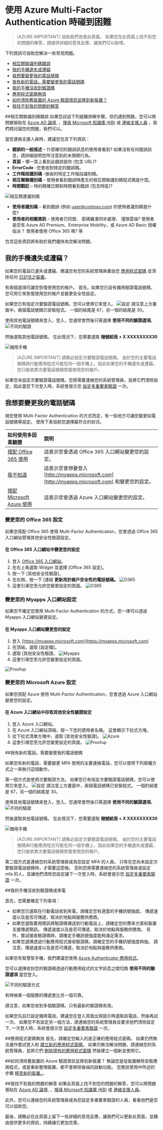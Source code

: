 <properties 
    pageTitle="使用 Azure Multi-Factor Authentication 時碰到困難 | Microsoft Azure" 
    description="本文件將提供如果使用者使用 Azure Multi-Factor Authentication 遇到問題時，該怎麼辦的資訊。" 
    services="multi-factor-authentication" 
    documentationCenter="" 
    authors="billmath" 
    manager="stevenpo" 
    editor="curtland"/>

<tags 
    ms.service="multi-factor-authentication" 
    ms.workload="identity" 
    ms.tgt_pltfrm="na" 
    ms.devlang="na" 
    ms.topic="article" 
    ms.date="12/10/2015" 
    ms.author="billmath"/>

# 使用 Azure Multi-Factor Authentication 時碰到困難
>[AZURE.IMPORTANT]
>協助我們改進此頁面。  如果您在此頁面上找不到您的問題的解答，請提供詳細的意見反應，讓我們可以新增。

下列資訊可協助您解決一些常見問題。


- [相互關聯識別碼錯誤](#correlation-id-errors)
- [我的手機遺失或遭竊](#i-have-lost-my-phone-or-it-was-stolen?)
- [我想要變更我的電話號碼](#i-want-to-change-my-phone-number)
- [我有新的電話，需要變更我的電話號碼](#i-have-a-new-phone-and-need-to-change-my-phone-number)
- [我的手機沒收到驗證碼](#i-am-not-receiving-a-code-on-my-phone)
- [應用程式密碼無效](#app-passwords-are-not-working)
- [如何清除舊裝置的 Azure 驗證資訊並移到新裝置？](#how-do-i-clean-up-azure-authenticator-from-my-old-device-and-move-to-a-new-one)
- [我找不到我的問題的解答](#i-didn't-find-an-answer-to-my-problem)

##相互關聯識別碼錯誤
如果您試過下列疑難排解步驟，但仍遇到問題，您可以將問題張貼在 [Azure AD 論壇](https://social.msdn.microsoft.com/forums/azure/home?forum=WindowsAzureAD), ，[搜尋 Microsoft 知識庫 (KB)](https://www.microsoft.com/en-us/Search/result.aspx?q=azure%20active%20directory%20connect&form=mssupport) 或 [連絡支援人員](https://support.microsoft.com/en-us) ，我們將討論您的問題，我們可以。

當您連絡支援人員時，建議您包含下列資訊：

 - **錯誤的一般描述** – 什麼確切的錯誤訊息的使用者看到?  如果沒有任何錯誤訊息，請詳細說明您所注意到的未預期行為。
 - **頁面** – 哪一頁上看到此錯誤是你 (包含 URL)?
 - **ErrorCode** -您會收到特定的錯誤碼。
 - **工作階段識別碼** -接收的特定工作階段識別碼。
 - **相互關聯識別碼** – 使用者看到錯誤時產生的相互關聯識別碼程式碼是什麼。
 - **時間戳記** – 時的精確日期和時間看到錯誤 (包含時區)?
 
![相互關連識別碼](./media/multi-factor-authentication-end-user-manage/correlation.png) 

 - **使用者識別碼** – 看到錯誤 (例如 user@contoso.com) 的使用者識別碼是什麼?
 - **使用者的相關資訊** – 使用者已同盟、 密碼雜湊同步處理、 僅限雲端?  使用者是否有 Azure AD Premium、Enterprise Mobility，或 Azure AD Basic 授權指派？  使用者使用 Office 365 嗎? 等

包含這些資訊將有助於我們儘快為您解決問題。

## 我的手機遺失或遭竊？
如果您的電話已遺失或遭竊，建議您有您的系統管理員重設您 [應用程式密碼](multi-factor-authentication-manage-users-and-devices.md#delete-users-existing-app-passwords) 並清除任何 [已記住之裝置](multi-factor-authentication-manage-users-and-devices.md#restore-mfa-on-all-suspended-devices-for-a-user)。

有兩個選項可讓您恢復使用您的帳戶。  首先，如果您已設有備用驗證電話號碼，您可用它來恢復使用您的帳戶並變更安全性設定。

如果您已有指定次要驗證電話號碼，您可以使用它來登入。 
![設定](./media/multi-factor-authentication-end-user-manage/altphone.png)
請注意上方畫面中，兩個電話號碼已安裝程式。  一個的結尾是 67，另一個的結尾是 30。
  
使用其他電話號碼來登入，登入，您通常會然後只需選擇 **使用不同的驗證選項**。
![不同的驗證](./media/multi-factor-authentication-end-user-manage/differentverification.png)

然後選取其他電話號碼。  在此情況下，您需要選取 **撥號給我 + X XXXXXXXX30**

![備用手機](./media/multi-factor-authentication-end-user-manage/altphone2.png)

>[AZURE.IMPORTANT]
>請務必設定次要驗證電話號碼。  由於您的主要電話號碼與行動應用程式可能在同一個手機上，因此如果您的手機遺失或遭竊，您只能依靠次要電話號碼恢復使用您的帳戶。

如果您未設定次要驗證電話號碼，您將需要連絡您的系統管理員，並將它們清除設定，因此當您下次登入時，系統會提示您 [設定多重要素驗證](multi-factor-authentication-manage-users-and-devices.md#require-selected-users-to-provide-contact-methods-again) 一次。

## 我想要變更我的電話號碼
視您使用 Multi-Factor Authentication 的方式而定，有一些地方可讓您變更如電話號碼等設定。   使用下表協助您選擇最符合的狀況。

如何使用多因素驗證|說明
:------------- | :------------- | 
[搭配 Office 365 使用](#changing-your-settings-with-office-365)|  這表示您會透過 Office 365 入口網站變更您的設定。
[我不知道](#changing-your-settings-with-the-myapps-portal)|這表示您會想要登入 [http://myapps.microsoft.com](http://myapps.microsoft.com) 和變更您的設定。
[搭配 Microsoft Azure 使用](#changing-your-settings-with-microsoft-azure)| 這表示您會透過 Azure 入口網站變更您的設定。


 
### 變更您的 Office 365 設定


如果您搭配 Office 365 使用 Multi-Factor Authentication，您會透過 Office 365 入口網站管理其他安全性驗證設定。

#### 在 Office 365 入口網站中變更您的設定

1. 登入 [Office 365 入口網站](https://login.microsoftonline.com/)。
2. 在右上角選取 Widget 並選擇 [Office 365 設定]。
3. 按一下 [其他安全性驗證]。
4. 在右側，按一下 [連結 **更新用於帳戶安全性的電話號碼。**
![O365](./media/multi-factor-authentication-end-user-manage/o365a.png)
5. 這會引導您至允許您變更設定的頁面。
![O365](./media/multi-factor-authentication-end-user-manage/o365b.png)


### 變更您的 Myapps 入口網站設定

如果您不確定您使用 Multi-Factor Authentication 的方式，您一律可以透過 Myapps 入口網站變更設定。

#### 在 Myapps 入口網站變更您的設定

1. 登入 [https://myapps.microsoft.com](https://myapps.microsoft.com)  
2. 在頂端，選取 [設定檔]。
3. 選取 [其他安全性驗證。
![Myapps](./media/multi-factor-authentication-end-user-manage/myapps1.png)
4. 這會引導您至允許您變更設定的頁面。

![Proofup](./media/multi-factor-authentication-end-user-manage-myapps/proofup.png)

### 變更您的 Microsoft Azure 設定

如果您搭配 Azure 使用 Multi-Factor Authentication，您會透過 Azure 入口網站變更您的設定。

#### 在 Azure 入口網站中存取其他安全性驗證設定


1. 登入 Azure 入口網站。
2. 在 Azure 入口網站頂端，按一下您的使用者名稱。 這會顯示下拉式方塊。
3. 從下拉式清單方塊中，選取 [其他安全性驗證]。
![Azure](./media/multi-factor-authentication-end-user-manage/azure1.png)
4. 這會引導您至允許您變更設定的頁面。
![Proofup](./media/multi-factor-authentication-end-user-manage-azure/proofup.png)

##我有新的電話，需要變更我的電話號碼

如果您有新的電話，需要變更 MFA 使用的主要連絡電話，您可以使用下列兩種方式之一來執行這個動作。

第一個方式是使用次要驗證方法。  如果您已有指定次要驗證電話號碼，您可以使用它來登入。 
![設定](./media/multi-factor-authentication-end-user-manage/altphone.png)
請注意上方畫面中，兩個電話號碼已安裝程式。  一個的結尾是 67，另一個的結尾是 30。
  
使用其他電話號碼來登入，登入，您通常會然後只需選擇 **使用不同的驗證選項**。
![不同的驗證](./media/multi-factor-authentication-end-user-manage/differentverification.png)

然後選取其他電話號碼。  在此情況下，您需要選取 **撥號給我 + X XXXXXXXX30**

![備用手機](./media/multi-factor-authentication-end-user-manage/altphone2.png)

>[AZURE.IMPORTANT]
>請務必設定次要驗證電話號碼。  由於您的主要電話號碼與行動應用程式可能在同一個手機上，因此如果您的手機遺失或遭竊，您只能依靠次要電話號碼恢復使用您的帳戶。

第二個方式是連絡您的系統管理員或為您設定 MFA 的人員。  只有在您尚未設定次要驗證電話號碼時，才需要這麼做。  否則您將需要連絡您的系統管理員或設定 mfa 的人，並讓他們清除您設定讓下一次登入時，系統會提示您 [設定多重要素驗證](multi-factor-authentication-manage-users-and-devices.md#require-selected-users-to-provide-contact-methods-again) 一次。

##我的手機沒收到驗證碼或來電

首先，您需要確定下列事項：



- 如果您已選取在行動電話收到來電，請確定您有適當的手機訊號強度。  傳遞速度以及是否可傳遞，取決於地點與服務供應商。
- 如果您選取要用簡訊將驗證碼傳送到行動電話上，請確定您的費率方案和裝置支援傳遞簡訊。 傳遞速度以及是否可傳遞，取決於地點與服務供應商。 另外，嘗試接收驗證碼時，請確定手機訊號強度能夠滿足需求。
- 如果您選擇透過行動應用程式接收驗證碼，請確定您的手機訊號強度夠強。  請注意，傳遞速度以及是否可傳遞，取決於地點與服務供應商。 

如果您有智慧型手機，我們建議您使用 [Azure Authenticator 應用程式](multi-factor-authentication-azure-authenticator)。

您可以選擇收到您的驗證碼透過行動應用程式的文字訊息之間切換 **使用不同的驗證選項** 當您登入。 

![不同的驗證方式](./media/multi-factor-authentication-end-user-manage/differentverification.png) 

有時候某一個服務的傳遞會比另一個可靠。

請注意，如果您收到多個驗證碼，只有最新的驗證碼有效。 

如果您先前已設定備用電話，建議您在登入頁面出現提示時選取該電話，然後再試一次。 如果您不有設定另一個方法，請連絡您的系統管理員並要求他們清除設定下, 一次登入時，系統會提示您 [設定多重要素驗證](multi-factor-authentication-manage-users-and-devices.md#require-selected-users-to-provide-contact-methods-again) 一次。

##應用程式密碼無效
首先，請確定您輸入的是正確的應用程式密碼。  如果仍然無法運作嘗試登入和 [建立新的應用程式密碼](multi-factor-authentication-end-user-app-passwords.md)。  如果仍無法解決問題，請連絡您的系統管理員，並將它們 [刪除現有的應用程式密碼](multi-factor-authentication-manage-users-and-devices.md#delete-users-existing-app-passwords) 然後建立一個新並使用它。

##如何清除舊裝置的 Azure 驗證資訊並移到新裝置？
無論您是從裝置解除安裝應用程式，或是重新整理裝置，都不會移除後端的啟動功能。 您應該使用中所述的步驟 [移至新的裝置。](multi-factor-authentication-azure-authenticator.md#how-to-move-to-the-new-azure-authenticator-app)。

##我找不到我的問題的解答
如果此頁面上找不到您的問題的解答，您可以將問題張貼在 [Azure AD 論壇](https://social.msdn.microsoft.com/forums/azure/home?forum=WindowsAzureAD), ，[搜尋 Microsoft 知識庫 (KB)](https://www.microsoft.com/en-us/Search/result.aspx?q=azure%20active%20directory%20connect&form=mssupport) 或 [連絡支援人員](https://support.microsoft.com/en-us)。

此外，您可以連絡您的系統管理員或為您設定多重要素驗證的人員，看看他們是否可以協助您。

最後，請務必在此頁面上留下一些詳細的意見反應，讓我們可以更新此頁面，並藉由提供更多的資訊，持續讓它更加完善。
